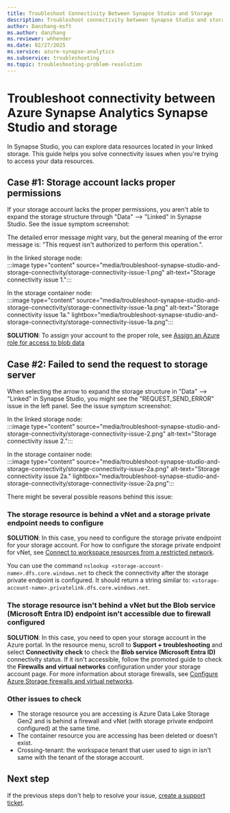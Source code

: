 ```yaml
---
title: Troubleshoot Connectivity Between Synapse Studio and Storage
description: Troubleshoot connectivity between Synapse Studio and storage
author: Danzhang-msft
ms.author: danzhang
ms.reviewer: whhender
ms.date: 02/27/2025
ms.service: azure-synapse-analytics
ms.subservice: troubleshooting
ms.topic: troubleshooting-problem-resolution
---
```


# Troubleshoot connectivity between Azure Synapse Analytics Synapse Studio and storage

In Synapse Studio, you can explore data resources located in your linked storage. This guide helps you solve connectivity issues when you're trying to access your data resources. 

## Case #1: Storage account lacks proper permissions

If your storage account lacks the proper permissions, you aren't able to expand the storage structure through "Data" --> "Linked" in Synapse Studio. See the issue symptom screenshot: 

The detailed error message might vary, but the general meaning of the error message is: "This request isn't authorized to perform this operation.".

In the linked storage node:  
:::image type="content" source="media/troubleshoot-synapse-studio-and-storage-connectivity/storage-connectivity-issue-1.png" alt-text="Storage connectivity issue 1.":::

In the storage container node:  
:::image type="content" source="media/troubleshoot-synapse-studio-and-storage-connectivity/storage-connectivity-issue-1a.png" alt-text="Storage connectivity issue 1a." lightbox="media/troubleshoot-synapse-studio-and-storage-connectivity/storage-connectivity-issue-1a.png":::

**SOLUTION**: To assign your account to the proper role, see [Assign an Azure role for access to blob data](../../storage/blobs/assign-azure-role-data-access.md)

## Case #2: Failed to send the request to storage server

When selecting the arrow to expand the storage structure in "Data" --> "Linked" in Synapse Studio, you might see the "REQUEST_SEND_ERROR" issue in the left panel. See the issue symptom screenshot:

In the linked storage node:  
:::image type="content" source="media/troubleshoot-synapse-studio-and-storage-connectivity/storage-connectivity-issue-2.png" alt-text="Storage connectivity issue 2.":::

In the storage container node:  
:::image type="content" source="media/troubleshoot-synapse-studio-and-storage-connectivity/storage-connectivity-issue-2a.png" alt-text="Storage connectivity issue 2a." lightbox="media/troubleshoot-synapse-studio-and-storage-connectivity/storage-connectivity-issue-2a.png":::

There might be several possible reasons behind this issue:

### The storage resource is behind a vNet and a storage private endpoint needs to configure

**SOLUTION**: In this case, you need to configure the storage private endpoint for your storage account. For how to configure the storage private endpoint for vNet, see [Connect to workspace resources from a restricted network](../security/how-to-connect-to-workspace-from-restricted-network.md).

You can use the command `nslookup <storage-account-name>.dfs.core.windows.net` to check the connectivity after the storage private endpoint is configured. It should return a string similar to: `<storage-account-name>.privatelink.dfs.core.windows.net`.

<a id="the-storage-resource-is-not-behind-a-vnet-but-the-blob-service-azure-ad-endpoint-is-not-accessible-due-to-firewall-configured"></a>

### The storage resource isn't behind a vNet but the Blob service (Microsoft Entra ID) endpoint isn't accessible due to firewall configured

**SOLUTION**: In this case, you need to open your storage account in the Azure portal. In the resource menu, scroll to **Support + troubleshooting** and select **Connectivity check** to check the **Blob service (Microsoft Entra ID)** connectivity status. If it isn't accessible, follow the promoted guide to check the **Firewalls and virtual networks** configuration under your storage account page. For more information about storage firewalls, see [Configure Azure Storage firewalls and virtual networks](../../storage/common/storage-network-security.md).

### Other issues to check

- The storage resource you are accessing is Azure Data Lake Storage Gen2 and is behind a firewall and vNet (with storage private endpoint configured) at the same time.
- The container resource you are accessing has been deleted or doesn't exist.
- Crossing-tenant: the workspace tenant that user used to sign in isn't same with the tenant of the storage account. 

## Next step

If the previous steps don't help to resolve your issue, [create a support ticket](../sql-data-warehouse/sql-data-warehouse-get-started-create-support-ticket.md).
